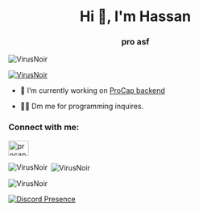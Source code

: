 <h1 align="center">Hi 👋, I'm Hassan</h1>
<h3 align="center">pro asf</h3>

<p align="left"> <img src="https://komarev.com/ghpvc/?username=virusnoirrr&label=Profile%20views&color=0e75b6&style=flat" alt="VirusNoir" /> </p>

<p align="left"> <a href="https://github.com/ryo-ma/github-profile-trophy"><img src="https://github-profile-trophy.vercel.app/?username=virusnoirrr" alt="VirusNoir" /></a> </p>

- 🔭 I’m currently working on [ProCap backend](https://www.procap.wtf/)

- 👨‍💻 Dm me for programming inquires.

<h3 align="left">Connect with me:</h3>
<p align="left">
<a href="https://discord.gg/procap" target="blank"><img align="center" src="https://raw.githubusercontent.com/rahuldkjain/github-profile-readme-generator/master/src/images/icons/Social/discord.svg" alt="procap" height="30" width="40" /></a>
</p>
<p><img align="left" src="https://github-readme-stats.vercel.app/api/top-langs?username=virusnoirrr&show_icons=true&locale=en&layout=compact" alt="VirusNoir" /></p>

<p>&nbsp;<img align="center" src="https://github-readme-stats.vercel.app/api?username=virusnoirrr&show_icons=true&locale=en" alt="VirusNoir" /></p>

<p><img align="center" src="https://github-readme-streak-stats.herokuapp.com/?user=virusnoirrr&" alt="VirusNoir" /></p>

[![Discord Presence](https://lanyard.cnrad.dev/api/1329421815780474992)](https://discord.com/users/1329421815780474992)

